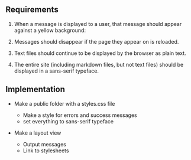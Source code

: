 ## Requirements

1. When a message is displayed to a user, that message should appear against a yellow background:

2. Messages should disappear if the page they appear on is reloaded.

3. Text files should continue to be displayed by the browser as plain text.

4. The entire site (including markdown files, but not text files) should be displayed in a sans-serif typeface.

## Implementation

* Make a public folder with a styles.css file
  * Make a style for errors and success messages
  * set everything to sans-serif typeface

* Make a layout view
  * Output messages
  * Link to stylesheets

